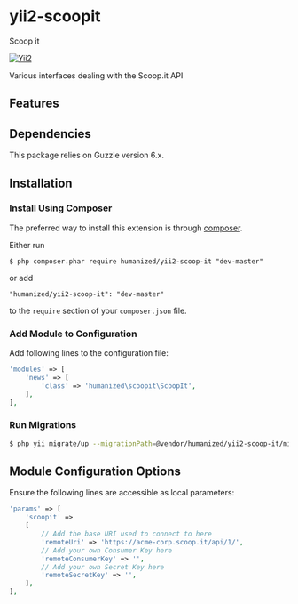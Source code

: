 # yii2-scoopit
Scoop it

[![Yii2](https://img.shields.io/badge/Powered_by-Yii_Framework-green.svg?style=flat)](http://www.yiiframework.com/)

Various interfaces dealing with the Scoop.it API

## Features

## Dependencies

This package relies on Guzzle version 6.x.

## Installation

### Install Using Composer

The preferred way to install this extension is through [composer](http://getcomposer.org/download/).

Either run

```
$ php composer.phar require humanized/yii2-scoop-it "dev-master"
```

or add

```
"humanized/yii2-scoop-it": "dev-master"
```

to the ```require``` section of your `composer.json` file.


### Add Module to Configuration

Add following lines to the configuration file:

```php
'modules' => [
    'news' => [
        'class' => 'humanized\scoopit\ScoopIt',
    ],
],
```

### Run Migrations 

```bash
$ php yii migrate/up --migrationPath=@vendor/humanized/yii2-scoop-it/migrations
```

## Module Configuration Options

Ensure the following lines are accessible as local parameters:

```php
'params' => [
    'scoopit' =>
    [
        // Add the base URI used to connect to here
        'remoteUri' => 'https://acme-corp.scoop.it/api/1/',
        // Add your own Consumer Key here
        'remoteConsumerKey' => '',
        // Add your own Secret Key here
        'remoteSecretKey' => '',
    ],
],
```